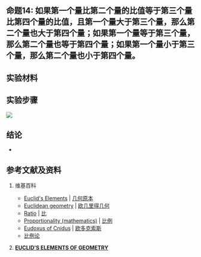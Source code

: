 ## 命题14: 如果第一个量比第二个量的比值等于第三个量比第四个量的比值，且第一个量大于第三个量，那么第二个量也大于第四个量；如果第一个量等于第三个量，那么第二个量也等于第四个量；如果第一个量小于第三个量，那么第二个量也小于第四个量。

## 实验材料

## 实验步骤

![](/images/欧几里得几何/欧几里得元素中典型的几何实验/卷5/命题14/1a1.jpg)

## 结论

- 

## 参考文献及资料

1. 维基百科
	- [Euclid's Elements](https://en.wikipedia.org/wiki/Euclid%27s_Elements) | [几何原本](https://zh.wikipedia.org/wiki/%E5%87%A0%E4%BD%95%E5%8E%9F%E6%9C%AC) 
	- [Euclidean geometry](https://en.wikipedia.org/wiki/Euclidean_geometry) | [欧几里得几何](https://zh.wikipedia.org/wiki/%E6%AC%A7%E5%87%A0%E9%87%8C%E5%BE%97%E5%87%A0%E4%BD%95) 
	- [Ratio](https://en.wikipedia.org/wiki/Ratio) | [比](https://zh.wikipedia.org/wiki/比) 
	- [Proportionality (mathematics)](https://en.wikipedia.org/wiki/Proportionality_(mathematics)) | [比例](https://zh.wikipedia.org/wiki/比例) 
	- [Eudoxus of Cnidus](https://en.wikipedia.org/wiki/Eudoxus_of_Cnidus) | [欧多克索斯](https://zh.wikipedia.org/wiki/欧多克索斯) 
	- [比例论](https://en.wikipedia.org/wiki/比例论)

2. [**EUCLID’S ELEMENTS OF GEOMETRY**](https://farside.ph.utexas.edu/books/Euclid/Elements.pdf) 